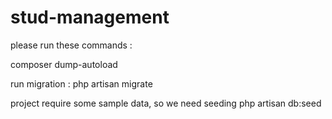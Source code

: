 # stud-management

please run these commands : 

composer dump-autoload

run migration :
php artisan migrate

project require some sample data, so we need seeding
php artisan db:seed


